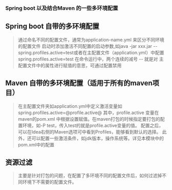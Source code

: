 ### Spring boot 以及结合Maven 的一些多环境配置

## Spring boot 自带的多环境配置
> 通过命名不同的配置文件，通常为application-name.yml 来区分不同环境的配置文件
> 启动时添加激活不同配置的启动参数,如java -jar xxx.jar --spring.profiles.active=test或者在主配置文件（application.yml）中配置spring.profiles.active=test
> 在命令运行中，两个连续的减号 -- 就是对 主配置文件中的属性进行赋值的意思，可通过配置禁用


## Maven 自带的多环境配置（适用于所有的maven项目）

>在主配置文件夹如application.yml中定义激活变量如 spring.profiles.active=@profile.active@
 其中，profile.active 变量在maven的pom.xml 中根据设置赋值。在maven打包的时候指定要打包的配置环境，如-P test，传入test的就是profile.active变量的值。
 配置之后，可以在Idea右侧的Maven选项可中看到Profiles，能够看到默认的选择。
 此外，还可以配置一些激活条件，如jdk版本，操作系统等。详见本模块中的pom.xml中的配置
 
## 资源过滤
> 主要是针对打包的问题，在配置了多环境不同的配置文件后，如何过滤掉不同环境下不需要的配置文件。